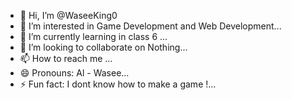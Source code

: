 - 👋 Hi, I’m @WaseeKing0
- 👀 I’m interested in Game Development and Web Development...
- 🌱 I’m currently learning in class 6 ...
- 💞️ I’m looking to collaborate on Nothing...
- 📫 How to reach me ...
- 😄 Pronouns: Al - Wasee...
- ⚡ Fun fact: I dont know how to make a game !...

<!---
WaseeKing0/WaseeKing0 is a ✨ special ✨ repository because its `README.md` (this file) appears on your GitHub profile.
You can click the Preview link to take a look at your changes.
--->
